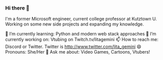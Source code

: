 ### Hi there 👋

I'm a former Microsoft engineer, current college professor at Kutztown U. Working on some new side projects and expanding my knowledge.

🌱 I’m currently learning: Python and modern web stack approaches
🔭 I’m currently working on: Vtubing on Twitch.tv/litagemini
📫 How to reach me: Discord or Twitter. Twitter is http://www.twitter.com/lita_gemini
😄 Pronouns: She/Her
💬 Ask me about: Video Games, Cartoons, Vtubers!


<!--
**AJLange/AJLange** is a ✨ _special_ ✨ repository because its `README.md` (this file) appears on your GitHub profile.

Here are some ideas to get you started:

- 
- 🌱 I’m currently learning ...
- 👯 I’m looking to collaborate on ...
- 🤔 I’m looking for help with ...
- 💬 Ask me about ...

-  ...
- ⚡ Fun fact: ...
-->
